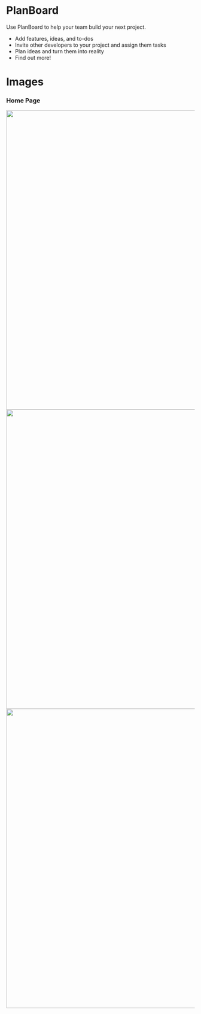 # PlanBoard
Use PlanBoard to help your team build your next project.
- Add features, ideas, and to-dos
- Invite other developers to your project and assign them tasks
- Plan ideas and turn them into reality
- Find out more!

# Images
### Home Page
<img src="github-images/image1.png" width="800"/>
<img src="github-images/image2.png" width="800"/>
<img src="github-images/image3.png" width="800"/>
